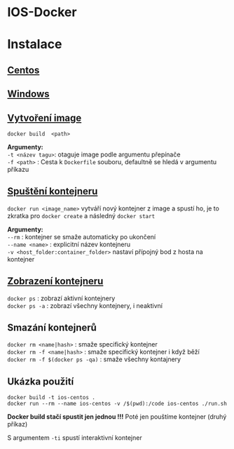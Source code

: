 # IOS-Docker

# Instalace
## [Centos](https://docs.docker.com/engine/installation/linux/fedora/#install-using-the-repository)
## [Windows](https://docs.docker.com/docker-for-windows/install)


## [Vytvoření image](https://docs.docker.com/engine/reference/commandline/build/)
`docker build  <path>`

**Argumenty:**  
`-t <název tagu>`: otaguje image podle argumentu přepínače   
`-f <path>` : Cesta k `Dockerfile` souboru, defaultně se hledá v argumentu příkazu


## [Spuštění kontejneru](https://docs.docker.com/engine/reference/run/)
`docker run <image_name>` vytváří nový kontejner z image a spustí ho, je to zkratka pro `docker create` a následný `docker start`  

**Argumenty:**  
`--rm` : kontejner se smaže automaticky po ukončení  
`--name <name>` : explicitní název kontejneru  
`-v <host_folder:container_folder>` nastaví přípojný bod z hosta na kontejner

## [Zobrazení kontejneru](https://docs.docker.com/engine/reference/commandline/ps/)
`docker ps` : zobrazí aktivní kontejnery  
`docker ps -a` : zobrazí všechny kontejnery, i neaktivní  

## Smazání kontejnerů
`docker rm <name|hash>` : smaže specifický kontejner  
`docker rm -f <name|hash>` : smaže specifický kontejner i když běží  
`docker rm -f $(docker ps -qa)` : smaže všechny kontajnery


## Ukázka použití

```
docker build -t ios-centos .  
docker run --rm --name ios-centos -v /$(pwd):/code ios-centos ./run.sh
```

**Docker build stačí spustit jen jednou !!!** Poté jen pouštíme kontejner (druhý příkaz)

S argumentem `-ti` spustí interaktivní kontejner

